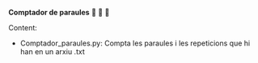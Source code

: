 <B>Comptador de paraules</B> :eyes: :mag_right: :blue_book:

Content:
* Comptador_paraules.py: Compta les paraules i les repeticions que hi han en un arxiu .txt 
